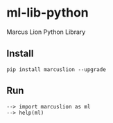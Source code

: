# ml-lib-python
Marcus Lion Python Library

## Install
```
pip install marcuslion --upgrade
```

## Run
```
--> import marcuslion as ml
--> help(ml)
```
